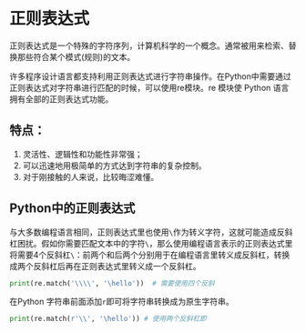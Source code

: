 # 正则表达式

正则表达式是一个特殊的字符序列，计算机科学的一个概念。通常被用来检索、替换那些符合某个模式(规则)的文本。

许多程序设计语言都支持利用正则表达式进行字符串操作。在Python中需要通过正则表达式对字符串进行匹配的时候，可以使用re模块。re 模块使 Python 语言拥有全部的正则表达式功能。

## 特点：

1. 灵活性、逻辑性和功能性非常强；
2. 可以迅速地用极简单的方式达到字符串的复杂控制。
3. 对于刚接触的人来说，比较晦涩难懂。

## Python中的正则表达式

与大多数编程语言相同，正则表达式里也使用`\`作为转义字符，这就可能造成反斜杠困扰。假如你需要匹配文本中的字符`\`，那么使用编程语言表示的正则表达式里将需要4个反斜杠`\`：前两个和后两个分别用于在编程语言里转义成反斜杠，转换成两个反斜杠后再在正则表达式里转义成一个反斜杠。

```python
print(re.match('\\\\', '\hello'))  # 需要使用四个反斜
```

在Python 字符串前面添加`r`即可将字符串转换成为原生字符串。

```python
print(re.match(r'\\', '\hello')) # 使用两个反斜杠即
```